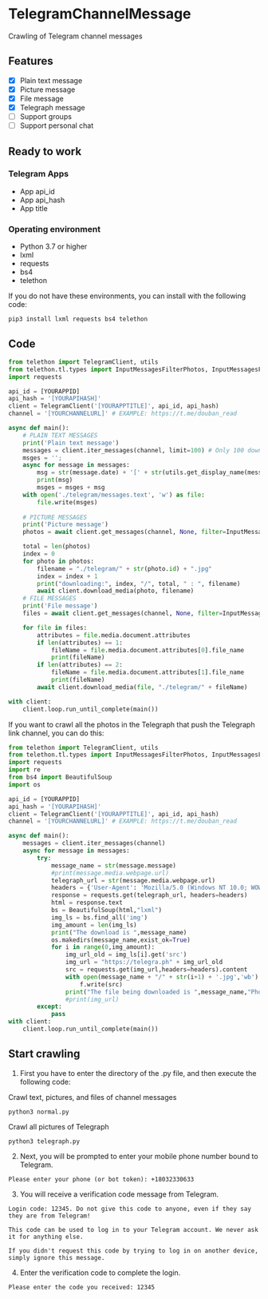 # TelegramChannelMessage
Crawling of Telegram channel messages

## Features
- [x] Plain text message
- [x] Picture message
- [x] File message
- [x] Telegraph message
- [ ] Support groups
- [ ] Support personal chat

## Ready to work
### Telegram Apps
* App api_id
* App api_hash
* App title

### Operating environment
* Python 3.7 or higher
* lxml
* requests
* bs4
* telethon

If you do not have these environments, you can install with the following code:
```shell
pip3 install lxml requests bs4 telethon
```

## Code
```python
from telethon import TelegramClient, utils
from telethon.tl.types import InputMessagesFilterPhotos, InputMessagesFilterDocument
import requests

api_id = [YOURAPPID]
api_hash = '[YOURAPIHASH]'
client = TelegramClient('[YOURAPPTITLE]', api_id, api_hash)
channel = '[YOURCHANNELURL]' # EXAMPLE: https://t.me/douban_read

async def main():
    # PLAIN TEXT MESSAGES
    print('Plain text message')
    messages = client.iter_messages(channel, limit=100) # Only 100 downloads, you can modify or delete the limit
    msges = '';
    async for message in messages:
        msg = str(message.date) + '[' + str(utils.get_display_name(message.sender)) + ':' + str(message.message) + ']\n'
        print(msg)
        msges = msges + msg
    with open('./telegram/messages.text', 'w') as file:
        file.write(msges)
    
    # PICTURE MESSAGES
    print('Picture message')
    photos = await client.get_messages(channel, None, filter=InputMessagesFilterPhotos)

    total = len(photos)
    index = 0
    for photo in photos:
        filename = "./telegram/" + str(photo.id) + ".jpg"
        index = index + 1
        print("downloading:", index, "/", total, " : ", filename)
        await client.download_media(photo, filename)
    # FILE MESSAGES
    print('File message')
    files = await client.get_messages(channel, None, filter=InputMessagesFilterDocument)

    for file in files:
        attributes = file.media.document.attributes
        if len(attributes) == 1:
            fileName = file.media.document.attributes[0].file_name
            print(fileName)
        if len(attributes) == 2:
            fileName = file.media.document.attributes[1].file_name
            print(fileName)
        await client.download_media(file, "./telegram/" + fileName)

with client:
    client.loop.run_until_complete(main())
```

If you want to crawl all the photos in the Telegraph that push the Telegraph link channel, you can do this:
```python
from telethon import TelegramClient, utils
from telethon.tl.types import InputMessagesFilterPhotos, InputMessagesFilterDocument
import requests
import re
from bs4 import BeautifulSoup
import os

api_id = [YOURAPPID]
api_hash = '[YOURAPIHASH]'
client = TelegramClient('[YOURAPPTITLE]', api_id, api_hash)
channel = '[YOURCHANNELURL]' # EXAMPLE: https://t.me/douban_read

async def main():
    messages = client.iter_messages(channel)
    async for message in messages:
        try:
            message_name = str(message.message)
            #print(message.media.webpage.url) 
            telegraph_url = str(message.media.webpage.url)
            headers = {'User-Agent': 'Mozilla/5.0 (Windows NT 10.0; WOW64) AppleWebKit/537.36 (KHTML, like Gecko) Chrome/53.0.2785.104 Safari/537.36 Core/1.53.4843.400 QQBrowser/9.7.13021.400'}
            response = requests.get(telegraph_url, headers=headers)
            html = response.text
            bs = BeautifulSoup(html,"lxml")
            img_ls = bs.find_all('img')
            img_amount = len(img_ls)
            print("The download is ",message_name)
            os.makedirs(message_name,exist_ok=True)
            for i in range(0,img_amount):
                img_url_old = img_ls[i].get('src')
                img_url = "https://telegra.ph" + img_url_old
                src = requests.get(img_url,headers=headers).content
                with open(message_name + "/" + str(i+1) + '.jpg','wb') as f:
                    f.write(src)
                print("The file being downloaded is ",message_name,"Photo",str(i+1),str(img_amount-i-1),"Left")
                #print(img_url)
        except:
            pass
with client:
    client.loop.run_until_complete(main())
```

## Start crawling
1. First you have to enter the directory of the .py file, and then execute the following code: 

Crawl text, pictures, and files of channel messages
```
python3 normal.py
```

Crawl all pictures of Telegraph
```
python3 telegraph.py
```

2. Next, you will be prompted to enter your mobile phone number bound to Telegram.
```
Please enter your phone (or bot token): +18032330633
```

3. You will receive a verification code message from Telegram.
```
Login code: 12345. Do not give this code to anyone, even if they say they are from Telegram!

This code can be used to log in to your Telegram account. We never ask it for anything else.

If you didn't request this code by trying to log in on another device, simply ignore this message.
```

4. Enter the verification code to complete the login.
```
Please enter the code you received: 12345
```
